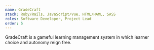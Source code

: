 ```yaml
---
name: GradeCraft
stack: Ruby/Rails, JavaScript/Vue, HTML/HAML, SASS
roles: Software Developer, Project Lead
order: 5
---
```

GradeCraft is a gameful learning management system in which
learner choice and autonomy reign free. 
